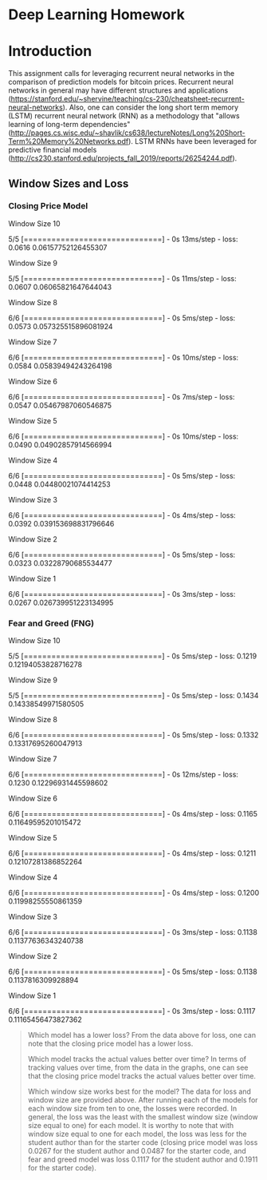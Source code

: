 # Deep Learning Homework


# Introduction

This assignment calls for leveraging recurrent neural networks in the comparison of prediction models for bitcoin prices. Recurrent neural networks in general may have different structures and applications (https://stanford.edu/~shervine/teaching/cs-230/cheatsheet-recurrent-neural-networks). Also, one can consider the long short term memory (LSTM) recurrent neural network (RNN) as a methodology that "allows learning of long-term dependencies" (http://pages.cs.wisc.edu/~shavlik/cs638/lectureNotes/Long%20Short-Term%20Memory%20Networks.pdf). LSTM RNNs have been leveraged for predictive financial models (http://cs230.stanford.edu/projects_fall_2019/reports/26254244.pdf).



## Window Sizes and Loss


### Closing Price Model


Window Size 10


5/5 [==============================] - 0s 13ms/step - loss: 0.0616
0.06157752126455307

Window Size 9


5/5 [==============================] - 0s 11ms/step - loss: 0.0607
0.06065821647644043

Window Size 8


6/6 [==============================] - 0s 5ms/step - loss: 0.0573
0.057325515896081924

Window Size 7


6/6 [==============================] - 0s 10ms/step - loss: 0.0584
0.05839494243264198

Window Size 6


6/6 [==============================] - 0s 7ms/step - loss: 0.0547
0.05467987060546875

Window Size 5


6/6 [==============================] - 0s 10ms/step - loss: 0.0490
0.04902857914566994

Window Size 4


6/6 [==============================] - 0s 5ms/step - loss: 0.0448
0.04480021074414253

Window Size 3


6/6 [==============================] - 0s 4ms/step - loss: 0.0392
0.039153698831796646

Window Size 2


6/6 [==============================] - 0s 5ms/step - loss: 0.0323
0.03228790685534477

Window Size 1


6/6 [==============================] - 0s 3ms/step - loss: 0.0267
0.026739951223134995



### Fear and Greed (FNG)


Window Size 10


5/5 [==============================] - 0s 5ms/step - loss: 0.1219
0.12194053828716278

Window Size 9


5/5 [==============================] - 0s 5ms/step - loss: 0.1434
0.14338549971580505

Window Size 8


6/6 [==============================] - 0s 5ms/step - loss: 0.1332
0.13317695260047913

Window Size 7


6/6 [==============================] - 0s 12ms/step - loss: 0.1230
0.12296931445598602

Window Size 6


6/6 [==============================] - 0s 4ms/step - loss: 0.1165
0.11649595201015472

Window Size 5


6/6 [==============================] - 0s 4ms/step - loss: 0.1211
0.12107281386852264

Window Size 4


6/6 [==============================] - 0s 4ms/step - loss: 0.1200
0.11998255550861359

Window Size 3


6/6 [==============================] - 0s 3ms/step - loss: 0.1138
0.11377636343240738

Window Size 2


6/6 [==============================] - 0s 5ms/step - loss: 0.1138
0.1137816309928894

Window Size 1


6/6 [==============================] - 0s 3ms/step - loss: 0.1117
0.11165456473827362





> Which model has a lower loss?
From the data above for loss, one can note that the closing price model has a lower loss.
>
> Which model tracks the actual values better over time?
In terms of tracking values over time, from the data in the graphs, one can see that the closing price model tracks the actual values better over time.
>
> Which window size works best for the model?
The data for loss and window size are provided above. After running each of the models for each window size from ten to one, the losses were recorded. In general, the loss was the least with the smallest window size (window size equal to one) for each model. It is worthy to note that with window size equal to one for each model, the loss was less for the student author than for the starter code (closing price model was loss 0.0267 for the student author and 0.0487 for the starter code, and fear and greed model was loss 0.1117 for the student author and 0.1911 for the starter code).